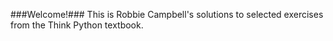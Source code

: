 ###Welcome!###
This is Robbie Campbell's solutions to selected exercises from the Think Python textbook.
